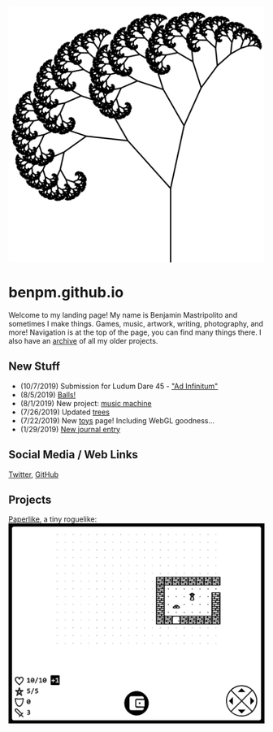 ![fractal trees](img/frac.png)

# benpm.github.io
Welcome to my landing page! My name is Benjamin Mastripolito and sometimes I make things. Games, music, artwork, writing, photography, and more!
Navigation is at the top of the page, you can find many things there. I also have an [archive](archive/old_stuff.html) of all my older projects.

## New Stuff
- (10/7/2019) Submission for Ludum Dare 45 - ["Ad Infinitum"](https://ldjam.com/events/ludum-dare/45/ad-infinitum)
- (8/5/2019) [Balls!](https://codepen.io/_bm/pen/RXxaPj)
- (8/1/2019) New project: [music machine](https://github.com/benpm/music-machine)
- (7/26/2019) Updated [trees](toys/trees)
- (7/22/2019) New [toys](toys) page! Including WebGL goodness...
- (1/29/2019) [New journal entry](journal/1_29_2019.html)

## Social Media / Web Links
[Twitter](https://twitter.com/bpmw_), [GitHub](https://github.com/benpm)

## Projects
[Paperlike](projects/paperlike.html), a tiny roguelike:
![paperlike](img/doors.gif)